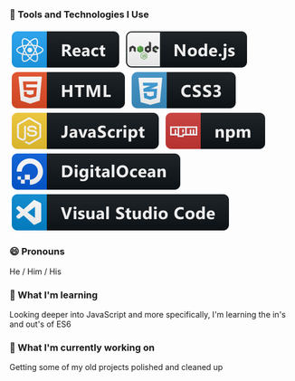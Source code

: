 ### 🚧 Tools and Technologies I Use
<p>
    <img src="https://github.com/MikeCodesDotNET/ColoredBadges/blob/master/svg/dev/frameworks/react.svg" alt="React" style="vertical-align:top; margin:4px">
    <img src="https://github.com/MikeCodesDotNET/ColoredBadges/blob/master/svg/dev/frameworks/nodejs.svg" alt="NodeJS" style="vertical-align:top; margin:4px">
    <img src="https://github.com/MikeCodesDotNET/ColoredBadges/blob/master/svg/dev/languages/html.svg" alt="HTML" style="vertical-align:top; margin:4px">
    <img src="https://github.com/MikeCodesDotNET/ColoredBadges/blob/master/svg/dev/languages/css3.svg" alt="CSS" style="vertical-align:top; margin:4px">
    <img src="https://github.com/MikeCodesDotNET/ColoredBadges/blob/master/svg/dev/languages/js.svg" alt="Vanilla JavaScript" style="vertical-align:top; margin:4px">
    <img src="https://github.com/MikeCodesDotNET/ColoredBadges/blob/master/svg/dev/services/npm.svg" alt="NPM" style="vertical-align:top; margin:4px">
    <img src="https://github.com/MikeCodesDotNET/ColoredBadges/blob/master/svg/dev/services/digitalocean.svg" alt="DigitalOcean" style="vertical-align:top; margin:4px">
    <img src="https://github.com/MikeCodesDotNET/ColoredBadges/blob/master/svg/dev/tools/visualstudio_code.svg" alt="Visual Studio Code" style="vertical-align:top; margin:4px">
</p> 

### 😄 Pronouns
<p>
He / Him / His
</p>

### 🌱 What I'm learning
<p>
Looking deeper into JavaScript and more specifically, I'm learning the in's and out's of ES6
</p>

### 🚀 What I'm currently working on
<p>
Getting some of my old projects polished and cleaned up
</p>


<!--
**BrandonPessman/BrandonPessman** is a ✨ _special_ ✨ repository because its `README.md` (this file) appears on your GitHub profile.

Here are some ideas to get you started:

- 🔭 I’m currently working on ...
- 🌱 I’m currently learning ...
- 👯 I’m looking to collaborate on ...
- 🤔 I’m looking for help with ...
- 💬 Ask me about ...
- 📫 How to reach me: ...
- 😄 Pronouns: ...
- ⚡ Fun fact: ...
-->

